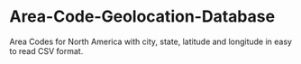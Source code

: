 # Area-Code-Geolocation-Database
Area Codes for North America with city, state, latitude and longitude in easy to read CSV format.
